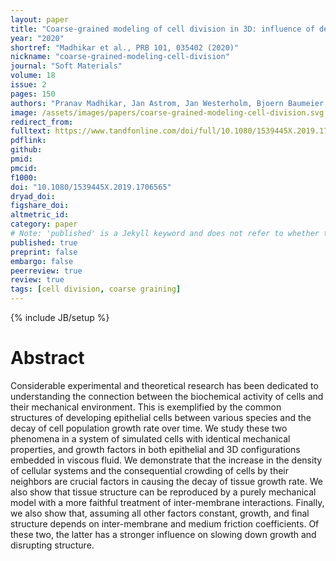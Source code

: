 ```yaml
---
layout: paper
title: "Coarse-grained modeling of cell division in 3D: influence of density, medium viscosity, and inter-membrane friction on cell growth and nearest neighbor distribution"
year: "2020"
shortref: "Madhikar et al., PRB 101, 035402 (2020)"
nickname: "coarse-grained-modeling-cell-division"
journal: "Soft Materials"
volume: 18
issue: 2
pages: 150 
authors: "Pranav Madhikar, Jan Astrom, Jan Westerholm, Bjoern Baumeier, Mikko Karttunen"
image: /assets/images/papers/coarse-grained-modeling-cell-division.svg
redirect_from: 
fulltext: https://www.tandfonline.com/doi/full/10.1080/1539445X.2019.1706565
pdflink: 
github: 
pmid: 
pmcid: 
f1000: 
doi: "10.1080/1539445X.2019.1706565"
dryad_doi: 
figshare_doi: 
altmetric_id: 
category: paper
# Note: 'published' is a Jekyll keyword and does not refer to whether the paper is published, but rather to whether this Markdown should be part of the rendered site.
published: true
preprint: false
embargo: false	
peerreview: true
review: true
tags: [cell division, coarse graining]
---
```

{% include JB/setup %}

# Abstract 

Considerable experimental and theoretical research has been dedicated to understanding the connection between the biochemical activity of cells and their mechanical environment. This is exemplified by the common structures of developing epithelial cells between various species and the decay of cell population growth rate over time. We study these two phenomena in a system of simulated cells with identical mechanical properties, and growth factors in both epithelial and 3D configurations embedded in viscous fluid. We demonstrate that the increase in the density of cellular systems and the consequential crowding of cells by their neighbors are crucial factors in causing the decay of tissue growth rate. We also show that tissue structure can be reproduced by a purely mechanical model with a more faithful treatment of inter-membrane interactions. Finally, we also show that, assuming all other factors constant, growth, and final structure depends on inter-membrane and medium friction coefficients. Of these two, the latter has a stronger influence on slowing down growth and disrupting structure.